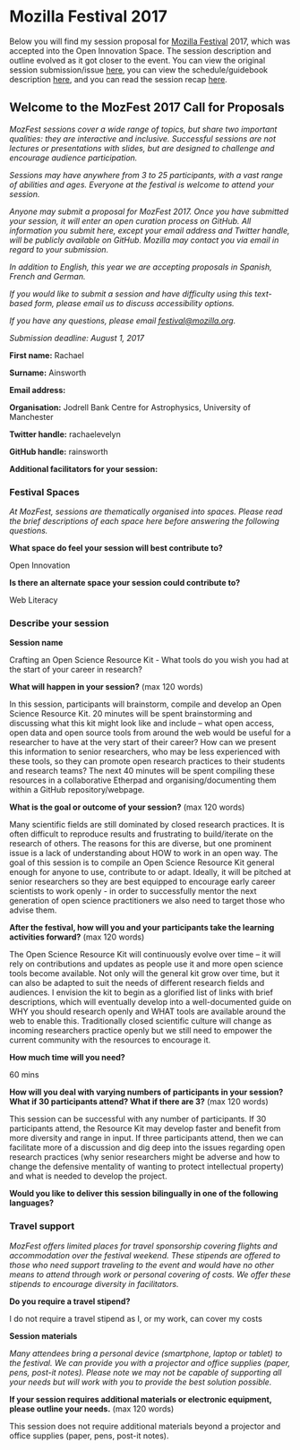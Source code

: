 # Mozilla Festival 2017

Below you will find my session proposal for [Mozilla Festival](https://mozillafestival.org/) 2017, which was accepted into the Open Innovation Space. The session description and outline evolved as it got closer to the event. You can view the original session submission/issue [here](https://github.com/MozillaFoundation/mozfest-program-2017/issues/582), you can view the schedule/guidebook description [here](https://guidebook.com/guide/114124/event/16741309/), and you can read the session recap [here](https://github.com/rainsworth/ROSA/issues/15). 

## **Welcome to the MozFest 2017 Call for Proposals**

_MozFest sessions cover a wide range of topics, but share two important qualities: they are interactive and inclusive. Successful sessions are not lectures or presentations with slides, but are designed to challenge and encourage audience participation._

_Sessions may have anywhere from 3 to 25 participants, with a vast range of abilities and ages. Everyone at the festival is welcome to attend your session._

_Anyone may submit a proposal for MozFest 2017. Once you have submitted your session, it will enter an open curation process on GitHub. All information you submit here, except your email address and Twitter handle, will be publicly available on GitHub. Mozilla may contact you via email in regard to your submission._

_In addition to English, this year we are accepting proposals in Spanish, French and German._

_If you would like to submit a session and have difficulty using this text-based form, please email us to discuss accessibility options._

_If you have any questions, please email festival@mozilla.org._

_Submission deadline: August 1, 2017_

**First name:** Rachael

**Surname:** Ainsworth

**Email address:** 

**Organisation:** Jodrell Bank Centre for Astrophysics, University of Manchester

**Twitter handle:** rachaelevelyn

**GitHub handle:** rainsworth

**Additional facilitators for your session:**

### **Festival Spaces**

_At MozFest, sessions are thematically organised into spaces. Please read the brief descriptions of each space here before answering the following questions._

**What space do feel your session will best contribute to?**

Open Innovation

**Is there an alternate space your session could contribute to?**

Web Literacy

### **Describe your session**

**Session name**

Crafting an Open Science Resource Kit - What tools do you wish you had at the start of your career in research?

**What will happen in your session?** (max 120 words)

In this session, participants will brainstorm, compile and develop an Open Science Resource Kit. 20 minutes will be spent brainstorming and discussing what this kit might look like and include – what open access, open data and open source tools from around the web would be useful for a researcher to have at the very start of their career? How can we present this information to senior researchers, who may be less experienced with these tools, so they can promote open research practices to their students and research teams? The next 40 minutes will be spent compiling these resources in a collaborative Etherpad and organising/documenting them within a GitHub repository/webpage.

**What is the goal or outcome of your session?** (max 120 words)

Many scientific fields are still dominated by closed research practices. It is often difficult to reproduce results and frustrating to build/iterate on the research of others. The reasons for this are diverse, but one prominent issue is a lack of understanding about HOW to work in an open way. The goal of this session is to compile an Open Science Resource Kit general enough for anyone to use, contribute to or adapt. Ideally, it will be pitched at senior researchers so they are best equipped to encourage early career scientists to work openly - in order to successfully mentor the next generation of open science practitioners we also need to target those who advise them.

**After the festival, how will you and your participants take the learning activities forward?** (max 120 words)

The Open Science Resource Kit will continuously evolve over time – it will rely on contributions and updates as people use it and more open science tools become available. Not only will the general kit grow over time, but it can also be adapted to suit the needs of different research fields and audiences. I envision the kit to begin as a glorified list of links with brief descriptions, which will eventually develop into a well-documented guide on WHY you should research openly and WHAT tools are available around the web to enable this. Traditionally closed scientific culture will change as incoming researchers practice openly but we still need to empower the current community with the resources to encourage it.

**How much time will you need?**

60 mins

**How will you deal with varying numbers of participants in your session? What if 30 participants attend? What if there are 3?** (max 120 words)

This session can be successful with any number of participants. If 30 participants attend, the Resource Kit may develop faster and benefit from more diversity and range in input. If three participants attend, then we can facilitate more of a discussion and dig deep into the issues regarding open research practices (why senior researchers might be adverse and how to change the defensive mentality of wanting to protect intellectual property) and what is needed to develop the project.

**Would you like to deliver this session bilingually in one of the following languages?**

### **Travel support**

_MozFest offers limited places for travel sponsorship covering flights and accommodation over the festival weekend. These stipends are offered to those who need support traveling to the event and would have no other means to attend through work or personal covering of costs. We offer these stipends to encourage diversity in facilitators._

**Do you require a travel stipend?**

I do not require a travel stipend as I, or my work, can cover my costs

**Session materials**

_Many attendees bring a personal device (smartphone, laptop or tablet) to the festival. We can provide you with a projector and office supplies (paper, pens, post-it notes). Please note we may not be capable of supporting all your needs but will work with you to provide the best solution possible._

**If your session requires additional materials or electronic equipment, please outline your needs.** (max 120 words)

This session does not require additional materials beyond a projector and office supplies (paper, pens, post-it notes).

